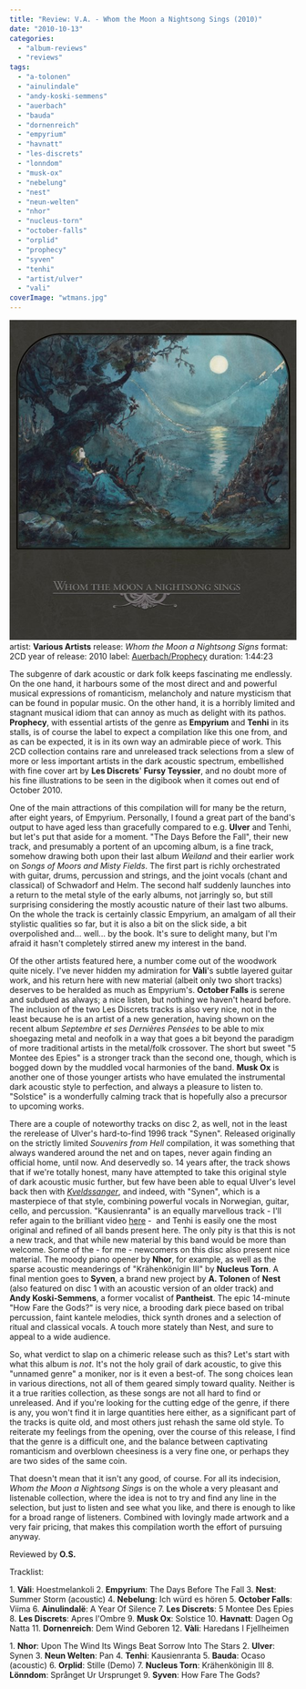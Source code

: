 ```yaml
---
title: "Review: V.A. - Whom the Moon a Nightsong Sings (2010)"
date: "2010-10-13"
categories: 
  - "album-reviews"
  - "reviews"
tags: 
  - "a-tolonen"
  - "ainulindale"
  - "andy-koski-semmens"
  - "auerbach"
  - "bauda"
  - "dornenreich"
  - "empyrium"
  - "havnatt"
  - "les-discrets"
  - "lonndom"
  - "musk-ox"
  - "nebelung"
  - "nest"
  - "neun-welten"
  - "nhor"
  - "nucleus-torn"
  - "october-falls"
  - "orplid"
  - "prophecy"
  - "syven"
  - "tenhi"
  - "artist/ulver"
  - "vali"
coverImage: "wtmans.jpg"
---
```


[![](images/wtmans.jpg)](http://www.eveningoflight.nl/wordpress/wp-content/uploads/2010/10/wtmans.jpg "wtmans")artist: **Various Artists** release: _Whom the Moon a Nightsong Signs_ format: 2CD year of release: 2010 label: [Auerbach/Prophecy](http://www.prophecy.cd/) duration: 1:44:23

The subgenre of dark acoustic or dark folk keeps fascinating me endlessly. On the one hand, it harbours some of the most direct and and powerful musical expressions of romanticism, melancholy and nature mysticism that can be found in popular music. On the other hand, it is a horribly limited and stagnant musical idiom that can annoy as much as delight with its pathos. **Prophecy**, with essential artists of the genre as **Empyrium** and **Tenhi** in its stalls, is of course the label to expect a compilation like this one from, and as can be expected, it is in its own way an admirable piece of work. This 2CD collection contains rare and unreleased track selections from a slew of more or less important artists in the dark acoustic spectrum, embellished with fine cover art by **Les Discrets**' **Fursy Teyssier**, and no doubt more of his fine illustrations to be seen in the digibook when it comes out end of October 2010.

One of the main attractions of this compilation will for many be the return, after eight years, of Empyrium. Personally, I found a great part of the band's output to have aged less than gracefully compared to e.g. **Ulver** and Tenhi, but let's put that aside for a moment. "The Days Before the Fall", their new track, and presumably a portent of an upcoming album, is a fine track, somehow drawing both upon their last album _Weiland_ and their earlier work on _Songs of Moors and Misty Fields_. The first part is richly orchestrated with guitar, drums, percussion and strings, and the joint vocals (chant and classical) of Schwadorf and Helm. The second half suddenly launches into a return to the metal style of the early albums, not jarringly so, but still surprising considering the mostly acoustic nature of their last two albums.  On the whole the track is certainly classic Empyrium, an amalgam of all their stylistic qualities so far, but it is also a bit on the slick side, a bit overpolished and... well... by the book. It's sure to delight many, but I'm afraid it hasn't completely stirred anew my interest in the band.

Of the other artists featured here, a number come out of the woodwork quite nicely. I've never hidden my admiration for **Vàli**'s subtle layered guitar work, and his return here with new material (albeit only two short tracks) deserves to be heralded as much as Empyrium's. **October Falls** is serene and subdued as always; a nice listen, but nothing we haven't heard before. The inclusion of the two Les Discrets tracks is also very nice, not in the least because he is an artist of a new generation, having shown on the recent album _Septembre et ses Dernières Pensées_ to be able to mix shoegazing metal and neofolk in a way that goes a bit beyond the paradigm of more traditional artists in the metal/folk crossover. The short but sweet "5 Montee des Epies" is a stronger track than the second one, though, which is bogged down by the muddled vocal harmonies of the band. **Musk Ox** is another one of those younger artists who have emulated the instrumental dark acoustic style to perfection, and always a pleasure to listen to. "Solstice" is a wonderfully calming track that is hopefully also a precursor to upcoming works.

There are a couple of noteworthy tracks on disc 2, as well, not in the least the rerelease of Ulver's hard-to-find 1996 track "Synen". Released originally on the strictly limited _Souvenirs from Hell_ compilation, it was something that always wandered around the net and on tapes, never again finding an official home, until now. And deservedly so. 14 years after, the track shows that if we're totally honest, many have attempted to take this original style of dark acoustic music further, but few have been able to equal Ulver's level back then with [_Kveldssanger_](http://www.eveningoflight.nl/2009/04/29/eclipse-review-ulver-kveldssanger-1995/), and indeed, with "Synen", which is a masterpiece of that style, combining powerful vocals in Norwegian, guitar, cello, and percussion. "Kausienranta" is an equally marvellous track - I'll refer again to the brilliant video [here](http://www.youtube.com/watch?v=xGAZMDtrK4c) -  and Tenhi is easily one the most original and refined of all bands present here. The only pity is that this is not a new track, and that while new material by this band would be more than welcome. Some of the - for me - newcomers on this disc also present nice material. The moody piano opener by **Nhor**, for example, as well as the sparse acoustic meanderings of "Krähenkönigin III" by **Nucleus Torn**. A final mention goes to **Syven**, a brand new project by **A. Tolonen** of **Nest** (also featured on disc 1 with an acoustic version of an older track) and **Andy Koski-Semmens**, a former vocalist of **Pantheist**. The epic 14-minute "How Fare the Gods?" is very nice, a brooding dark piece based on tribal percussion, faint kantele melodies, thick synth drones and a selection of ritual and classical vocals. A touch more stately than Nest, and sure to appeal to a wide audience.

So, what verdict to slap on a chimeric release such as this? Let's start with what this album is _not_. It's not the holy grail of dark acoustic, to give this "unnamed genre" a moniker, nor is it even a best-of. The song choices lean in various directions, not all of them geared simply toward quality. Neither is it a true rarities collection, as these songs are not all hard to find or unreleased. And if you're looking for the cutting edge of the genre, if there is any, you won't find it in large quantities here either, as a significant part of the tracks is quite old, and most others just rehash the same old style. To reiterate my feelings from the opening, over the course of this release, I find that the genre is a difficult one, and the balance between captivating romanticism and overblown cheesiness is a very fine one, or perhaps they are two sides of the same coin.

That doesn't mean that it isn't any good, of course. For all its indecision, _Whom the Moon a Nightsong Sings_ is on the whole a very pleasant and listenable collection, where the idea is not to try and find any line in the selection, but just to listen and see what you like, and there is enough to like for a broad range of listeners. Combined with lovingly made artwork and a very fair pricing, that makes this compilation worth the effort of pursuing anyway.

Reviewed by **O.S.**

Tracklist:

1\. **Vàli**: Hoestmelankoli 2. **Empyrium**: The Days Before The Fall 3. **Nest**: Summer Storm (acoustic) 4. **Nebelung**: Ich würd es hören 5. **October Falls**: Viima 6. **Ainulindalë**: A Year Of Silence 7. **Les Discrets**: 5 Montee Des Epies 8. **Les Discrets**: Apres l'Ombre 9. **Musk Ox**: Solstice 10. **Havnatt**: Dagen Og Natta 11. **Dornenreich**: Dem Wind Geboren 12. **Vàli**: Haredans I Fjellheimen

1\. **Nhor**: Upon The Wind Its Wings Beat Sorrow Into The Stars 2. **Ulver**: Synen 3. **Neun Welten**: Pan 4. **Tenhi**: Kausienranta 5. **Bauda**: Ocaso (acoustic) 6. **Orplid**: Stille (Demo) 7. **Nucleus Torn**: Krähenkönigin III 8. **Lönndom**: Språnget Ur Ursprunget 9. **Syven**: How Fare The Gods?
